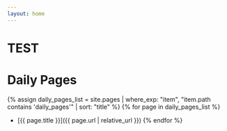```yaml
---
layout: home
---
```


# TEST

# Daily Pages

{% assign daily_pages_list = site.pages | where_exp: "item", "item.path contains 'daily_pages'" | sort: "title" %}
{% for page in daily_pages_list %}
- [{{ page.title }}]({{ page.url | relative_url }})
{% endfor %}